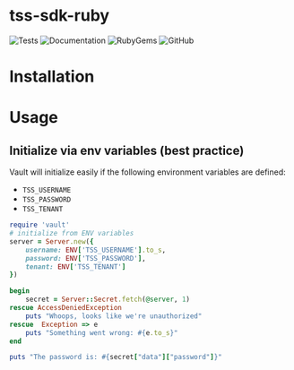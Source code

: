 # tss-sdk-ruby

![Tests](https://github.com/thycotic/tss-sdk-ruby/workflows/Tests/badge.svg)
![Documentation](https://github.com/thycotic/tss-sdk-ruby/workflows/Documentation/badge.svg)
![RubyGems](https://github.com/thycotic/tss-sdk-ruby/workflows/RubyGems/badge.svg)
![GitHub](https://github.com/thycotic/tss-sdk-ruby/workflows/GitHub/badge.svg)

# Installation

# Usage

## Initialize via env variables (best practice)

Vault will initialize easily if the following environment variables are defined:

* `TSS_USERNAME`
* `TSS_PASSWORD`
* `TSS_TENANT`

```ruby
require 'vault'
# initialize from ENV variables
server = Server.new({
    username: ENV['TSS_USERNAME'].to_s,
    password: ENV['TSS_PASSWORD'],
    tenant: ENV['TSS_TENANT']
})

begin
    secret = Server::Secret.fetch(@server, 1)
rescue AccessDeniedException
    puts "Whoops, looks like we're unauthorized"
rescue  Exception => e
    puts "Something went wrong: #{e.to_s}"
end

puts "The password is: #{secret["data"]["password"]}"
```
